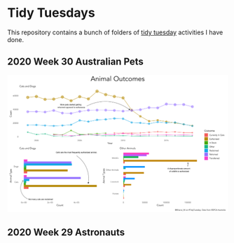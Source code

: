 # Tidy Tuesdays

This repository contains a bunch of folders of [tidy tuesday](https://github.com/rfordatascience/tidytuesday) activities I have done.


## 2020 Week 30 Australian Pets

![](https://github.com/Khanzi/tidy-tuesdays/blob/master/2020-07-21/animal_outcomes.png?raw=true)


## 2020 Week 29 Astronauts

![]()